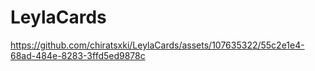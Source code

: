 # LeylaCards
https://github.com/chiratsxki/LeylaCards/assets/107635322/55c2e1e4-68ad-484e-8283-3ffd5ed9878c
